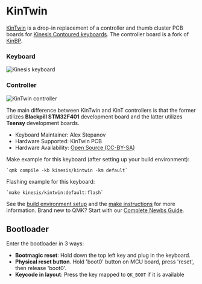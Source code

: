 # KinTwin
[KinTwin](https://github.com/alvicstep/kintwin) is a drop-in replacement of a controller and thumb cluster PCB boards for [Kinesis Contoured keyboards](https://deskthority.net/wiki/Kinesis_Contoured). The controller board is a fork of [KinBP](https://github.com/DmNosachev/KinBP). 

### Keyboard
![Kinesis keyboard](https://i.imgur.com/gmuYlUyh.jpg)

### Controller
![KinTwin controller](https://i.imgur.com/vu6pexwh.jpg)

The main difference between KinTwin and KinT controllers is that the former utilizes **Blackpill STM32F401** development board and the latter utilizes **Teensy** development boards.

* Keyboard Maintainer: Alex Stepanov
* Hardware Supported: KinTwin PCB
* Hardware Availability: [Open Source (CC-BY-SA)](https://github.com/alvicstep/kintwin)

Make example for this keyboard (after setting up your build environment):

    `qmk compile -kb kinesis/kintwin -km default`

Flashing example for this keyboard:

    `make kinesis/kintwin:default:flash`

See the [build environment setup](https://docs.qmk.fm/#/getting_started_build_tools) and the [make instructions](https://docs.qmk.fm/#/getting_started_make_guide) for more information. Brand new to QMK? Start with our [Complete Newbs Guide](https://docs.qmk.fm/#/newbs).

## Bootloader

Enter the bootloader in 3 ways:

* **Bootmagic reset**: Hold down the top left key and plug in the keyboard.
* **Physical reset button**. Hold 'boot0' button on MCU board, press 'reset', then release 'boot0'.
* **Keycode in layout**: Press the key mapped to `QK_BOOT` if it is available
